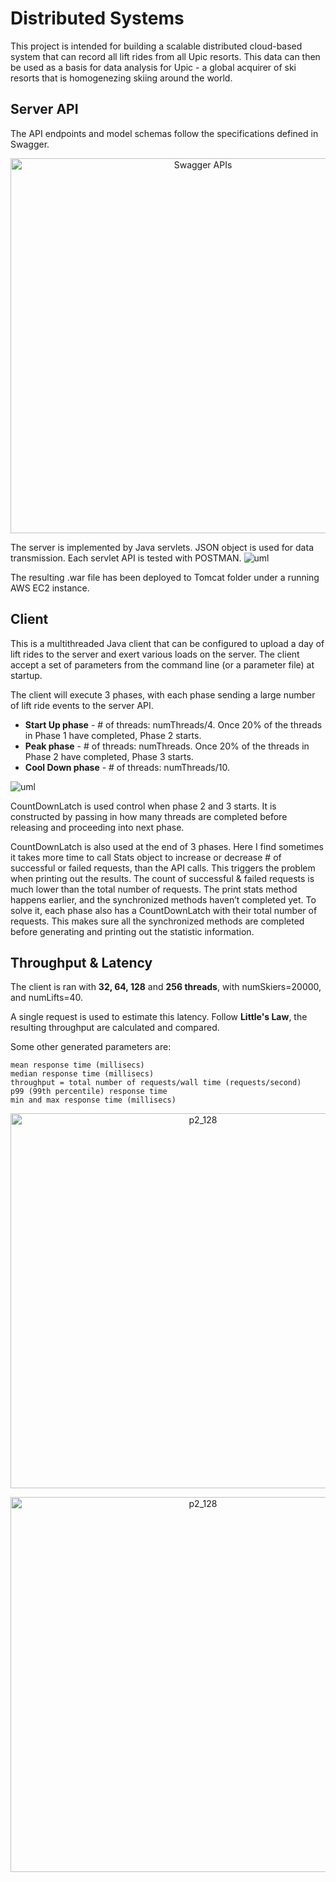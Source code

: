 # Distributed Systems

This project is intended for building a scalable distributed cloud-based system that can record all lift rides from all Upic resorts. This data can then be used as a basis for data analysis for Upic - a global acquirer of ski resorts that is homogenezing skiing around the world.


## Server API
The API endpoints and model schemas follow the specifications defined in Swagger. [](https://app.swaggerhub.com/apis/cloud-perf/SkiDataAPI/1.16)
<p align="center">
<img width="600" alt="Swagger APIs" src="https://user-images.githubusercontent.com/20607583/154888454-ae0dc003-602d-4e20-b6b0-80c48ce2a888.png">
</p>

The server is implemented by Java servlets. JSON object is used for data transmission. Each servlet API is tested with POSTMAN.
![uml](https://user-images.githubusercontent.com/20607583/154888583-67a1417c-f4d4-4126-b062-c8b101268c24.png)



The resulting .war file has been deployed to Tomcat folder under a running AWS EC2 instance.


## Client
This is a multithreaded Java client that can be configured to upload a day of lift rides to the server and exert various loads on the server. 
The client accept a set of parameters from the command line (or a parameter file) at startup. 

The client will execute 3 phases, with each phase sending a large number of lift ride events to the server API.

* __Start Up phase__ - # of threads: numThreads/4. Once 20% of the threads in Phase 1 have completed, Phase 2 starts.
* __Peak phase__ - # of threads: numThreads. Once 20% of the threads in Phase 2 have completed, Phase 3 starts.
* __Cool Down phase__ - # of threads: numThreads/10.

![uml](https://user-images.githubusercontent.com/20607583/154888904-46444245-3d4e-40b4-82ae-6ec6dbb0b931.png)


CountDownLatch is used control when phase 2 and 3 starts. It is constructed by passing in how many threads are completed before releasing and proceeding into next phase. 

CountDownLatch is also used at the end of 3 phases. Here I find sometimes it takes more time to call Stats object to increase or decrease # of successful or failed requests, than the API calls. This triggers the problem when printing out the results. The count of successful & failed requests is much lower than the total number of requests. The print stats method happens earlier, and the synchronized methods haven’t completed yet. To solve it, each phase also has a CountDownLatch with their total number of requests. This makes sure all the synchronized methods are completed before generating and printing out the statistic information.

## Throughput & Latency

The client is ran with __32, 64, 128__ and __256 threads__, with numSkiers=20000, and numLifts=40. 

A single request is used to estimate this latency. Follow __Little's Law__, the resulting throughput are calculated and compared.

Some other generated parameters are:
```
mean response time (millisecs)
median response time (millisecs)
throughput = total number of requests/wall time (requests/second)
p99 (99th percentile) response time
min and max response time (millisecs)
```

<p align="center">
<img width="600" alt="p2_128" src="https://user-images.githubusercontent.com/20607583/154889902-51cc5005-276b-439b-b801-993be23270b8.png">
</p>

<p align="center">
<img width="600" alt="p2_128" src="https://user-images.githubusercontent.com/20607583/154890168-d79603f8-1200-4a18-a13e-b812bb5332a5.png">
</p>

